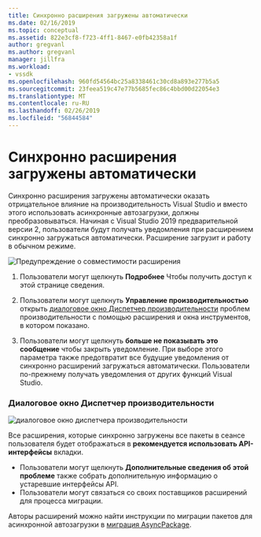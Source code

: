 ```yaml
---
title: Синхронно расширения загружены автоматически
ms.date: 02/16/2019
ms.topic: conceptual
ms.assetid: 822e3cf8-f723-4ff1-8467-e0fb42358a1f
author: gregvanl
ms.author: gregvanl
manager: jillfra
ms.workload:
- vssdk
ms.openlocfilehash: 960fd54564bc25a8338461c30cd8a893e277b5a5
ms.sourcegitcommit: 23feea519c47e77b5685fec86c4bbd00d22054e3
ms.translationtype: MT
ms.contentlocale: ru-RU
ms.lasthandoff: 02/26/2019
ms.locfileid: "56844584"
---
```

# <a name="synchronously-autoloaded-extensions"></a>Синхронно расширения загружены автоматически

Синхронно расширения загружены автоматически оказать отрицательное влияние на производительность Visual Studio и вместо этого использовать асинхронные автозагрузки, должны преобразовываться. Начиная с Visual Studio 2019 предварительной версии 2, пользователи будут получать уведомления при расширением синхронно загружаться автоматически. Расширение загрузит и работу в обычном режиме.

![Предупреждение о совместимости расширения](media/extension-compatibility-warning.png)

1. Пользователи могут щелкнуть **Подробнее** Чтобы получить доступ к этой странице сведения.

3. Пользователи могут щелкнуть **Управление производительностью** открыть [диалоговое окно Диспетчер производительности](#performance-manager-dialog) проблем производительности с помощью расширения и окна инструментов, в котором показано.

3. Пользователи могут щелкнуть **больше не показывать это сообщение** чтобы закрыть уведомление. При выборе этого параметра также предотвратит все будущие уведомления от синхронно расширений загружаться автоматически. Пользователи по-прежнему получать уведомления от других функций Visual Studio.

### <a name="performance-manager-dialog"></a>Диалоговое окно Диспетчер производительности

  ![диалоговое окно диспетчера производительности](media/performance-manager.png)

Все расширения, которые синхронно загружены все пакеты в сеансе пользователя будет отображаться в **рекомендуется использовать API-интерфейсы** вкладки.

* Пользователи могут щелкнуть **Дополнительные сведения об этой проблеме** также собрать дополнительную информацию о устаревшие интерфейсы API.
* Пользователи могут связаться со своих поставщиков расширений для процесса миграции.

Авторы расширений можно найти инструкции по миграции пакетов для асинхронной автозагрузки в [миграция AsyncPackage](https://github.com/Microsoft/VSSDK-Extensibility-Samples/tree/master/AsyncPackageMigration).
